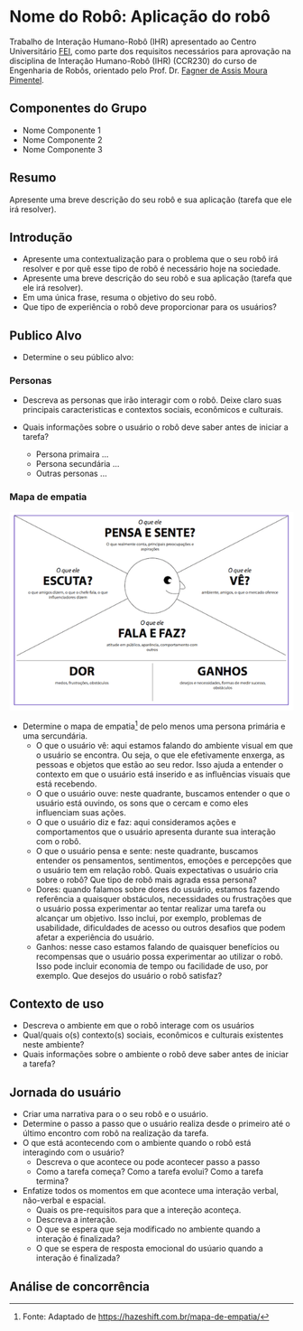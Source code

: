 # **Nome do Robô:** Aplicação do robô

Trabalho de Interação Humano-Robô (IHR) apresentado ao Centro Universitário [FEI](https://portal.fei.edu.br/), como parte dos requisitos necessários para aprovação na disciplina de Interação Humano-Robô (IHR) (CCR230) do curso de Engenharia de Robôs, orientado pelo Prof. Dr. [Fagner de Assis Moura Pimentel](https://github.com/fagnerpimentel).

## Componentes do Grupo

- Nome Componente 1
- Nome Componente 2
- Nome Componente 3

## Resumo

Apresente uma breve descrição do seu robô e sua aplicação (tarefa que ele irá resolver).

## Introdução

- Apresente uma contextualização para o problema que o seu robô irá resolver e por quê esse tipo de robô é necessário hoje na sociedade.
- Apresente uma breve descrição do seu robô e sua aplicação (tarefa que ele irá resolver).
- Em uma única frase, resuma o objetivo do seu robô.
- Que tipo de experiência o robô deve proporcionar para os usuários?

## Publico Alvo

- Determine o seu público alvo:

### Personas

- Descreva as personas que irão interagir com o robô. Deixe claro suas principais caracteristicas e contextos sociais, econômicos e culturais.
- Quais informações sobre o usuário o robô deve saber antes de iniciar a tarefa?

  - Persona primaira ...
  - Persona secundária ...
  - Outras personas ...

### Mapa de empatia

![Mapa de empatia](empatia.png)

- Determine o mapa de empatia[^1] de pelo menos uma persona primária e uma sercundária.
  - O que o usuário vê: aqui estamos falando do ambiente visual em que o usuário se encontra. Ou seja, o que ele efetivamente enxerga, as pessoas e objetos que estão ao seu redor. Isso ajuda a entender o contexto em que o usuário está inserido e as influências visuais que está recebendo.
  - O que o usuário ouve: neste quadrante, buscamos entender o que o usuário está ouvindo, os sons que o cercam e como eles influenciam suas ações.
  - O que o usuário diz e faz: aqui consideramos ações e comportamentos que o usuário apresenta durante sua interação com o robô.
  - O que o usuário pensa e sente: neste quadrante, buscamos entender os pensamentos, sentimentos, emoções e percepções que o usuário tem em relação robô. Quais expectativas o usuário cria sobre o robô?
  Que tipo de robô mais agrada essa persona?
  - Dores: quando falamos sobre dores do usuário, estamos fazendo referência a quaisquer obstáculos, necessidades ou frustrações que o usuário possa experimentar ao tentar realizar uma tarefa ou alcançar um objetivo. Isso inclui, por exemplo, problemas de usabilidade, dificuldades de acesso ou outros desafios que podem afetar a experiência do usuário.
  - Ganhos: nesse caso estamos falando de quaisquer benefícios ou recompensas que o usuário possa experimentar ao utilizar o robô. Isso pode incluir economia de tempo ou facilidade de uso, por exemplo. Que desejos do usuário o robô satisfaz?

## Contexto de uso

- Descreva o ambiente em que o robô interage com os usuários
- Qual/quais o(s) contexto(s) sociais, econômicos e culturais existentes neste ambiente?
- Quais informações sobre o ambiente o robô deve saber antes de iniciar a tarefa?

## Jornada do usuário

- Criar uma narrativa para o o seu robô e o usuário.
- Determine o passo a passo que o usuário realiza desde o primeiro até o último encontro com robô na realização da tarefa.
- O que está acontecendo com o ambiente quando o robô está interagindo com o usuário?
  - Descreva o que acontece ou pode acontecer passo a passo
  - Como a tarefa começa? Como a tarefa evolui? Como a tarefa termina?
- Enfatize todos os momentos em que acontece uma interação verbal, não-verbal e espacial.
  - Quais os pre-requisitos para que a intereção aconteça.
  - Descreva a interação.
  - O que se espera que seja modificado no ambiente quando a interação é finalizada?
  - O que se espera de resposta emocional do usúario quando a interação é finalizada?

## Análise de concorrência

[^1]: Fonte: Adaptado de <https://hazeshift.com.br/mapa-de-empatia/>

<!-- TODOs:
- Add exemplos
 -->